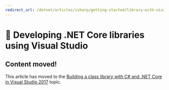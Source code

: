```yaml
---
redirect_url: /dotnet/articles/csharp/getting-started/library-with-visual-studio-2017
---
```


# 🔧 Developing .NET Core libraries using Visual Studio

## Content moved!
This article has moved to the [Building a class library with C# and .NET Core in Visual Studio 2017](../../csharp/getting-started/library-with-visual-studio-2017.md) topic.
